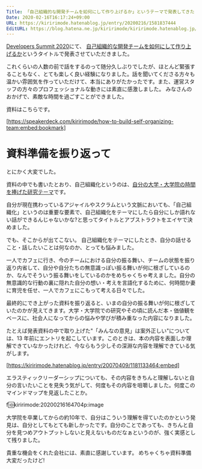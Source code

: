 ```yaml
---
Title: 「自己組織的な開発チームを如何にして作り上げるか」というテーマで発表してきた #devsumi
Date: 2020-02-16T16:17:24+09:00
URL: https://kiririmode.hatenablog.jp/entry/20200216/1581837444
EditURL: https://blog.hatena.ne.jp/kiririmode/kiririmode.hatenablog.jp/atom/entry/26006613514730693
---
```

[Developers Summit 2020](https://event.shoeisha.jp/devsumi/20200213)にて、
[自己組織的な開発チームを如何にして作り上げるか](https://event.shoeisha.jp/devsumi/20200213/session/2417/)というタイトルで発表させていただきました。

これくらいの人数の前で話をするのって随分久しぶりでしたが、ほとんど緊張することもなく、とても楽しく良い経験になりました。話を聞いてくださる方々も温かい雰囲気を作っていただけて、本当にありがたかったです。また、運営スタッフの方々のプロフェッショナルな動きには素直に感激しました。
みなさんのおかげで、素敵な時間を過ごすことができました。

資料はこちらです。

[https://speakerdeck.com/kiririmode/how-to-build-self-organizing-team:embed:bookmark]

# 資料準備を振り返って

とにかく大変でした。

資料の中でも書いたとおり、自己組織化というのは、[自分の大学・大学院の時間を捧げた研究テーマ](https://scholar.google.com/scholar?hl=ja&q=yuichi+kiri)です。


自分が現在携わっているアジャイルやスクラムという文脈においても、「自己組織化」というのは重要な要素で、自己組織化をテーマにしたら自分にしか語れない話ができるんじゃないかな?と思ってタイトルとアブストラクトをエイヤで決めました。

でも、そこからが出てこない。
自己組織化をテーマにしたとき、自分の話せること・話したいことは何なのか、とっても悩みました。

一人でカフェに行き、今のチームにおける自分の振る舞い、チームの状態を振り返り内省して、自分や自分たちの無意識っぽい振る舞いが何に根ざしているのか、なんでそういう振る舞いをしているのかをめちゃくちゃ考えました。自分の無意識的な行動の裏に隠れた自分の想い・考えを言語化するために、何時間か妻に育児を任せ、一人でカフェにこもって考える日々でした。

最終的にでき上がった資料を振り返ると、いまの自分の振る舞いが何に根ざしていたのかが見えてきます。大学・大学院での研究やその頃に読んだ本・価値観をベースに、社会人になってからの悩みや学びが積み重なった内容になりました。

たとえば発表資料の中で取り上げた"「みんなの意見」は案外正しい"については、13 年前にエントリを起こしています。このときは、本の内容を表面しか理解できていなかったけれど、今ならもう少しその深淵な内容を理解できている気がします。

[https://kiririmode.hatenablog.jp/entry/20070409/1181133464:embed]

エラスティックリーダーシップについても、その内容をきちんと理解しないと自分の言いたいことを見失う気がして、何度もその内容を咀嚼しました。何度このマインドマップを見返したことか。

f:id:kiririmode:20200216164704p:image

大学院を卒業してからの約10年で、自分はこういう理解を得ていたのかという発見は、自分としてもとても新しかったです。自分のことであっても、きちんと自分を見つめアウトプットしないと見えないものだなぁというのが、強く実感として残りました。

貴重な機会をくれた会社には、素直に感謝しています。
めちゃくちゃ資料準備大変だったけど!
